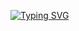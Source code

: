 [![Typing SVG](https://readme-typing-svg.herokuapp.com?font=Truculenta&weight=900&size=30&duration=4500&pause=500&color=691FC2&background=42055E00&center=true&vCenter=true&width=700&height=80&lines=Hello%2C+my+name+is+Amanda!+;I'm+28+Years+old;I'm+a+Brazilian+Data+Scientist;Be+Welcome+!++%F0%9F%98%81+)](https://git.io/typing-svg)
